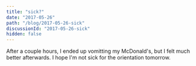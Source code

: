 ```yaml
---
title: "sick?"
date: "2017-05-26"
path: "/blog/2017-05-26-sick"
discussionId: "2017-05-26-sick"
hidden: false
---
```


After a couple hours, I ended up vomitting my McDonald's, but I felt much better afterwards. I hope I'm not sick for the orientation tomorrow.
